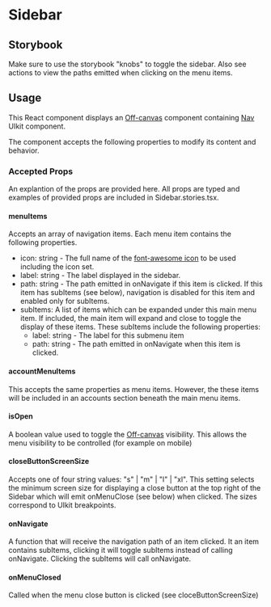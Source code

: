 # Sidebar

## Storybook

Make sure to use the storybook "knobs" to toggle the sidebar. Also see actions to view the paths emitted when clicking on the menu items.

## Usage

This React component displays an [Off-canvas](https://getuikit.com/docs/offcanvas) component containing [Nav](https://getuikit.com/docs/nav) UIkit component.

The component accepts the following properties to modify its content and behavior.

### Accepted Props
An explantion of the props are provided here. All props are typed and examples of provided props are included in Sidebar.stories.tsx.

#### menuItems

Accepts an array of navigation items. Each menu item contains the following properties.
  * icon: string - The full name of the [font-awesome icon](https://fontawesome.com/icons?from=io) to be used including the icon set.
  * label: string - The label displayed in the sidebar.
  * path: string - The path emitted in onNavigate if this item is clicked. If this item has subItems (see below), navigation is disabled for this item and enabled only for subItems.
  * subItems: A list of items which can be expanded under this main menu item. If included, the main item will expand and close to toggle the display of these items. These subItems include the following properties:
    * label: string - The label for this submenu item
    * path: string - The path emitted in onNavigate when this item is clicked. 

#### accountMenuItems

This accepts the same properties as menu items. However, the these items will be included in an accounts section beneath the main menu items.

#### isOpen

A boolean value used to toggle the [Off-canvas](https://getuikit.com/docs/offcanvas) visibility. This allows the menu visibility to be controlled (for example on mobile)

#### closeButtonScreenSize

Accepts one of four string values: "s" | "m" | "l" | "xl". This setting selects the minimum screen size for displaying a close button at the top right of the Sidebar which will emit onMenuClose (see below) when clicked. The sizes correspond to UIkit breakpoints.

#### onNavigate

A function that will receive the navigation path of an item clicked. It an item contains subItems, clicking it will toggle subItems instead of calling onNavigate. Clicking the subItems will call onNavigate.

#### onMenuClosed

Called when the menu close button is clicked (see cloceButtonScreenSize)


